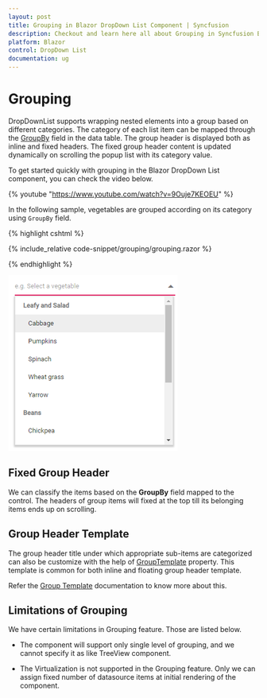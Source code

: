 ```yaml
---
layout: post
title: Grouping in Blazor DropDown List Component | Syncfusion
description: Checkout and learn here all about Grouping in Syncfusion Blazor DropDown List component and much more.
platform: Blazor
control: DropDown List
documentation: ug
---
```


# Grouping

DropDownList supports wrapping nested elements into a group based on different categories. The category of each list item can be mapped through the [GroupBy](https://help.syncfusion.com/cr/blazor/Syncfusion.Blazor.DropDowns.DropDownListFieldSettings.html#Syncfusion_Blazor_DropDowns_DropDownListFieldSettings_GroupBy) field in the data table. The group header is displayed both as inline and fixed headers. The fixed group header content is updated dynamically on scrolling the popup list with its category value.

To get started quickly with grouping in the Blazor DropDown List component, you can check the video below.

{% youtube "https://www.youtube.com/watch?v=9Ouje7KEOEU" %}

In the following sample, vegetables are grouped according on its category using `GroupBy` field.

{% highlight cshtml %}

{% include_relative code-snippet/grouping/grouping.razor %}

{% endhighlight %}

![Grouping in Blazor DropdownList](./images/grouping/blazor-dropdownlist-grouping.png)

## Fixed Group Header

We can classify the items based on the **GroupBy** field mapped to the control. The headers of group items will fixed at the top till its belonging items ends up on scrolling.

## Group Header Template

The group header title under which appropriate sub-items are categorized can also be customize with the help of [GroupTemplate](https://help.syncfusion.com/cr/blazor/Syncfusion.Blazor.DropDowns.SfDropDownBase-1.html#Syncfusion_Blazor_DropDowns_SfDropDownBase_1_GroupTemplate) property. This template is common for both inline and floating group header template.

Refer the [Group Template](https://blazor.syncfusion.com/documentation/dropdown-list/templates#group-template) documentation to know more about this.

## Limitations of Grouping

We have certain limitations in Grouping feature. Those are listed below.

* The component will support only single level of grouping, and we cannot specify it as like TreeView component.

* The Virtualization is not supported in the Grouping feature. Only we can assign fixed number of datasource items at initial rendering of the component.